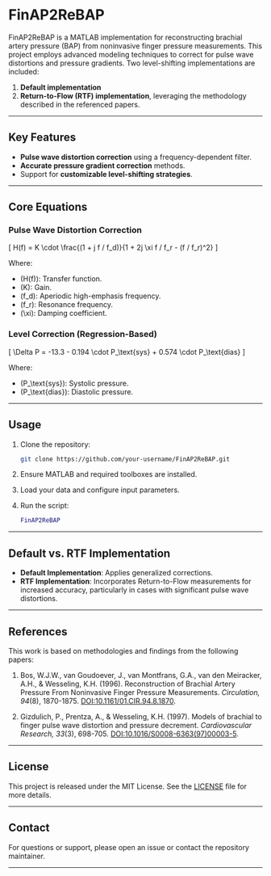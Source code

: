 # FinAP2ReBAP

FinAP2ReBAP is a MATLAB implementation for reconstructing brachial artery pressure (BAP) from noninvasive finger pressure measurements. This project employs advanced modeling techniques to correct for pulse wave distortions and pressure gradients. Two level-shifting implementations are included:

1. **Default implementation**
2. **Return-to-Flow (RTF) implementation**, leveraging the methodology described in the referenced papers.

---

## Key Features

- **Pulse wave distortion correction** using a frequency-dependent filter.
- **Accurate pressure gradient correction** methods.
- Support for **customizable level-shifting strategies**.

---

## Core Equations

### Pulse Wave Distortion Correction

\[
H(f) = K \cdot \frac{(1 + j f / f_d)}{1 + 2j \xi f / f_r - (f / f_r)^2}
\]

Where:
- \(H(f)\): Transfer function.
- \(K\): Gain.
- \(f_d\): Aperiodic high-emphasis frequency.
- \(f_r\): Resonance frequency.
- \(\xi\): Damping coefficient.

### Level Correction (Regression-Based)

\[
\Delta P = -13.3 - 0.194 \cdot P_\text{sys} + 0.574 \cdot P_\text{dias}
\]

Where:
- \(P_\text{sys}\): Systolic pressure.
- \(P_\text{dias}\): Diastolic pressure.

---

## Usage

1. Clone the repository:
   ```bash
   git clone https://github.com/your-username/FinAP2ReBAP.git
   ```

2. Ensure MATLAB and required toolboxes are installed.

3. Load your data and configure input parameters.

4. Run the script:
   ```matlab
   FinAP2ReBAP
   ```

---

## Default vs. RTF Implementation

- **Default Implementation**: Applies generalized corrections.
- **RTF Implementation**: Incorporates Return-to-Flow measurements for increased accuracy, particularly in cases with significant pulse wave distortions.

---

## References

This work is based on methodologies and findings from the following papers:

1. Bos, W.J.W., van Goudoever, J., van Montfrans, G.A., van den Meiracker, A.H., & Wesseling, K.H. (1996). Reconstruction of Brachial Artery Pressure From Noninvasive Finger Pressure Measurements. *Circulation, 94*(8), 1870-1875. [DOI:10.1161/01.CIR.94.8.1870](https://doi.org/10.1161/01.CIR.94.8.1870).

2. Gizdulich, P., Prentza, A., & Wesseling, K.H. (1997). Models of brachial to finger pulse wave distortion and pressure decrement. *Cardiovascular Research, 33*(3), 698-705. [DOI:10.1016/S0008-6363(97)00003-5](https://doi.org/10.1016/S0008-6363(97)00003-5).

---

## License

This project is released under the MIT License. See the [LICENSE](LICENSE) file for more details.

---

## Contact

For questions or support, please open an issue or contact the repository maintainer.

---
